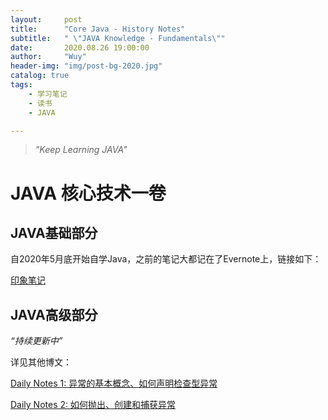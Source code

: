 ```yaml
---
layout:     post
title:      "Core Java - History Notes"
subtitle:   " \"JAVA Knowledge - Fundamentals\""
date:       2020.08.26 19:00:00
author:     "Wuy"
header-img: "img/post-bg-2020.jpg"
catalog: true
tags:
    - 学习笔记
    - 读书
    - JAVA

---
```


> *"Keep Learning JAVA"*

# JAVA 核心技术一卷



## JAVA基础部分

自2020年5月底开始自学Java，之前的笔记大都记在了Evernote上，链接如下：

[印象笔记](https://app.yinxiang.com/Home.action?_sourcePage=ZgB4l7j8Ok7iMUD9T65RG_YvRLZ-1eYO3fqfqRu0fynRL_1nukNa4gH1t86pc1SP&__fp=RXBQWXmm4bM3yWPvuidLz-TPR6I9Jhx8&login=true&username=527547189%40qq.com#n=32ae9b0d-e5b3-469a-9243-897f8b83bcdd&s=s57&ses=4&sh=2&sds=5&)



## JAVA高级部分

*“持续更新中”*

详见其他博文：

[Daily Notes 1: 异常的基本概念、如何声明检查型异常](http://lov3camille.top/2020/08/27/Core-Java-Notes(Advanced-Features)/)

[Daily Notes 2: 如何抛出、创建和捕获异常](http://lov3camille.top/2020/08/28/Core-Java-Notes(Advanced-Features)/)
